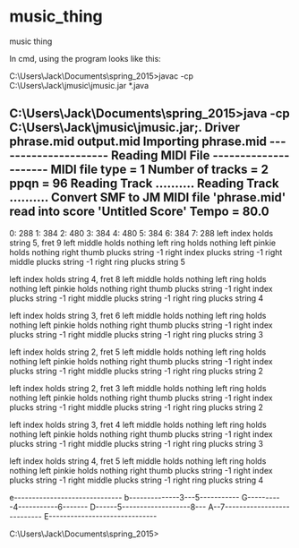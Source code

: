 # music_thing
music thing

In cmd, using the program looks like this:



C:\Users\Jack\Documents\spring_2015>javac -cp C:\Users\Jack\jmusic\jmusic.jar *.java

C:\Users\Jack\Documents\spring_2015>java -cp C:\Users\Jack\jmusic\jmusic.jar;. Driver phrase.mid output.mid
Importing phrase.mid
--------------------- Reading MIDI File ---------------------
MIDI file type = 1
Number of tracks = 2
ppqn = 96
Reading Track ..........
Reading Track ..........
Convert SMF to JM
MIDI file 'phrase.mid' read into score 'Untitled Score' Tempo = 80.0
-------------------------------------------------------------
0: 288
1: 384
2: 480
3: 384
4: 480
5: 384
6: 384
7: 288
left index holds string 5, fret 9
left middle holds nothing
left ring holds nothing
left pinkie holds nothing
right thumb plucks string -1
right index plucks string -1
right middle plucks string -1
right ring plucks string 5

left index holds string 4, fret 8
left middle holds nothing
left ring holds nothing
left pinkie holds nothing
right thumb plucks string -1
right index plucks string -1
right middle plucks string -1
right ring plucks string 4

left index holds string 3, fret 6
left middle holds nothing
left ring holds nothing
left pinkie holds nothing
right thumb plucks string -1
right index plucks string -1
right middle plucks string -1
right ring plucks string 3

left index holds string 2, fret 5
left middle holds nothing
left ring holds nothing
left pinkie holds nothing
right thumb plucks string -1
right index plucks string -1
right middle plucks string -1
right ring plucks string 2

left index holds string 2, fret 3
left middle holds nothing
left ring holds nothing
left pinkie holds nothing
right thumb plucks string -1
right index plucks string -1
right middle plucks string -1
right ring plucks string 2

left index holds string 3, fret 4
left middle holds nothing
left ring holds nothing
left pinkie holds nothing
right thumb plucks string -1
right index plucks string -1
right middle plucks string -1
right ring plucks string 3

left index holds string 4, fret 5
left middle holds nothing
left ring holds nothing
left pinkie holds nothing
right thumb plucks string -1
right index plucks string -1
right middle plucks string -1
right ring plucks string 4

e------------------------------
b--------------3---5-----------
G----------4-----------6-------
D------5-------------------8---
A--7---------------------------
E------------------------------

C:\Users\Jack\Documents\spring_2015>
